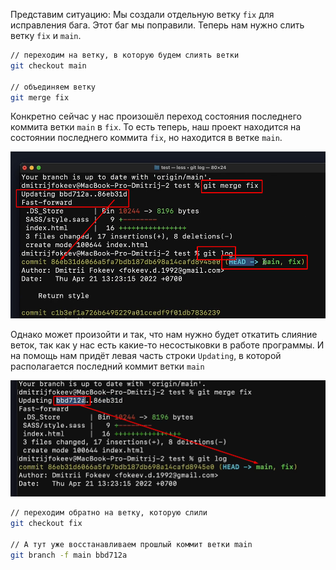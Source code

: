 
Представим ситуацию:
Мы создали отдельную ветку `fix` для исправления бага. Этот баг мы поправили. Теперь нам нужно слить ветку `fix` и `main`.

```bash
// переходим на ветку, в которую будем слиять ветки
git checkout main

// объединяем ветку
git merge fix
```

Конкретно сейчас у нас произошёл переход состояния последнего коммита ветки `main` в `fix`. То есть теперь, наш проект находится на состоянии последнего коммита `fix`, но находится в ветке `main`.

![](_png/Pasted%20image%2020221031173320.png)

Однако может произойти и так, что нам нужно будет откатить слияние веток, так как у нас есть какие-то несостыковки в работе программы. И на помощь нам придёт левая часть строки `Updating`, в которой располагается последний коммит ветки `main`  

![](_png/Pasted%20image%2020221031173942.png)

```bash
// переходим обратно на ветку, которую слили
git checkout fix

// А тут уже восстанавливаем прошлый коммит ветки main
git branch -f main bbd712a
```





